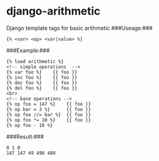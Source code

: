 django-arithmetic
=================

Django template tags for basic arithmetic
###Useage:###
  ```
  {% <var> <op> <var|value> %}
  ```

###Example:###
  ```
  {% load arithmetic %}
  <!-- simple operations  -->
  {% var foo %}    {{ foo }}
  {% inc foo %}    {{ foo }}
  {% dec foo %}    {{ foo }}
  {% del foo %}    {{ foo }}
  <br>
  <!-- base operations -->
  {% op foo = 147 %}    {{ foo }}
  {% op bar = 3 %}      {{ foo }}
  {% op foo //= bar %}  {{ foo }}
  {% op foo *= 10 %}    {{ foo }}
  {% op foo - 10 %}
  ```
###Result:###
  ```
  0 1 0 
  147 147 49 490 480
  ```
